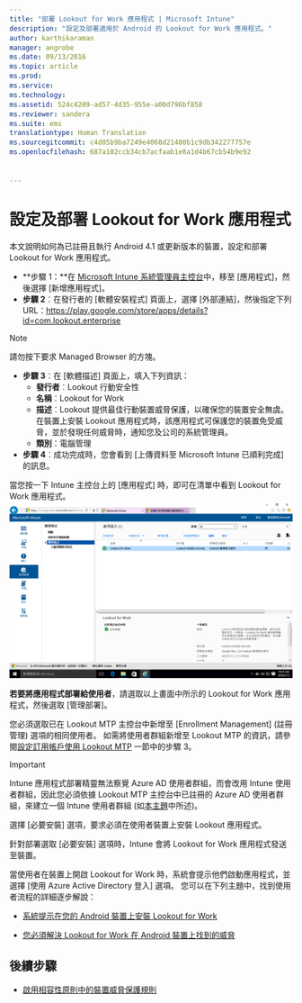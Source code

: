 ```yaml
---
title: "部署 Lookout for Work 應用程式 | Microsoft Intune"
description: "設定及部署適用於 Android 的 Lookout for Work 應用程式。"
author: karthikaraman
manager: angrobe
ms.date: 09/13/2016
ms.topic: article
ms.prod: 
ms.service: 
ms.technology: 
ms.assetid: 524c4209-ad57-4d35-955e-a00d796bf858
ms.reviewer: sandera
ms.suite: ems
translationtype: Human Translation
ms.sourcegitcommit: c4d05b9ba7249e4068d21480b1c9db342277757e
ms.openlocfilehash: 687a102ccb34cb7acfaab1e8a1d4b67cb54b9e92


---
```


# 設定及部署 Lookout for Work 應用程式
本文說明如何為已註冊且執行 Android 4.1 或更新版本的裝置，設定和部署 Lookout for Work 應用程式。

* **步驟 1：**在 [Microsoft Intune 系統管理員主控台](https://manage.microsoft.com)中，移至 [應用程式]，然後選擇 [新增應用程式]。   
* **步驟 2**︰在發行者的 [軟體安裝程式] 頁面上，選擇 [外部連結]，然後指定下列 URL：https://play.google.com/store/apps/details?id=com.lookout.enterprise
>[!NOTE]
>請勿按下要求 Managed Browser 的方塊。

* **步驟 3**︰在 [軟體描述] 頁面上，填入下列資訊：
  * **發行者**︰Lookout 行動安全性
  * **名稱**︰Lookout for Work
  * **描述**︰Lookout 提供最佳行動裝置威脅保護，以確保您的裝置安全無虞。 在裝置上安裝 Lookout 應用程式時，該應用程式可保護您的裝置免受威脅，並於發現任何威脅時，通知您及公司的系統管理員。
  * **類別**：電腦管理
* **步驟 4**︰成功完成時，您會看到 [上傳資料至 Microsoft Intune 已順利完成] 的訊息。

當您按一下 Intune 主控台上的 [應用程式] 時，即可在清單中看到 Lookout for Work 應用程式。![在清單中顯示 Lookout for Work 應用程式之 Intune 管理主控台 [應用程式] 頁面的螢幕擷取畫面](../media/mtp/lookout-app-listed-intune-console.png)

**若要將應用程式部署給使用者**，請選取以上畫面中所示的 Lookout for Work 應用程式，然後選取 [管理部署]。

您必須選取已在 Lookout MTP 主控台中新增至 [Enrollment Management] (註冊管理) 選項的相同使用者。  如需將使用者群組新增至 Lookout MTP 的資訊，請參閱[設定訂用帳戶使用 Lookout MTP](set-up-your-subscription-with-lookout-mtp#configure-your-subscription-with-lookout-mtp) 一節中的步驟 3。
>[!IMPORTANT]
> Intune 應用程式部署精靈無法察覺 Azure AD 使用者群組，而會改用 Intune 使用者群組，因此您必須依據 Lookout MTP 主控台中已註冊的 Azure AD 使用者群組，來建立一個 Intune 使用者群組 (如[本主題](plan-your-user-and-device-groups.md)中所述)。

選擇 [必要安裝] 選項，要求必須在使用者裝置上安裝 Lookout 應用程式。


針對部署選取 [必要安裝] 選項時，Intune 會將 Lookout for Work 應用程式發送至裝置。   

當使用者在裝置上開啟 Lookout for Work 時，系統會提示他們啟動應用程式，並選擇 [使用 Azure Active Directory 登入] 選項。 您可以在下列主題中，找到使用者流程的詳細逐步解說：

* [系統提示在您的 Android 裝置上安裝 Lookout for Work](http://docs.microsoft.com/intune/enduser/you-are-prompted-to-install-lookout-for-work-android)

* [您必須解決 Lookout for Work 在 Android 裝置上找到的威脅](http://docs.microsoft.com/intune/enduser/you-need-to-resolve-a-threat-found-by-lookout-for-work-android)

## 後續步驟
* [啟用相容性原則中的裝置威脅保護規則](enable-device-threat-protection-rule-in-compliance-policy.md)



<!--HONumber=Sep16_HO3-->


